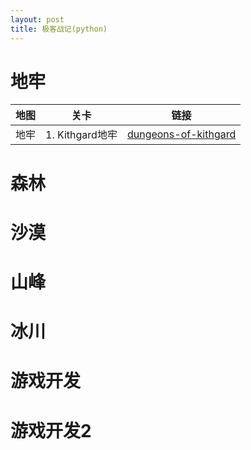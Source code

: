 ```yaml
---
layout: post
title: 极客战记(python)
---
```

# 地牢

地图 | 关卡 | 链接
---|---|---
地牢 | 1. Kithgard地牢 | [dungeons-of-kithgard](/极客战记(python)/dungeons-of-kithgard.html)

# 森林
# 沙漠
# 山峰
# 冰川
# 游戏开发
# 游戏开发2